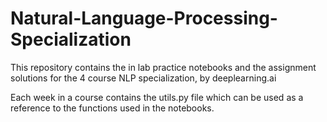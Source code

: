 # Natural-Language-Processing-Specialization

This repository contains the in lab practice notebooks and the assignment solutions for the 4 course  NLP specialization,
by deeplearning.ai 

Each week in a course contains the utils.py file which can be used as a reference to the functions used in the notebooks.
